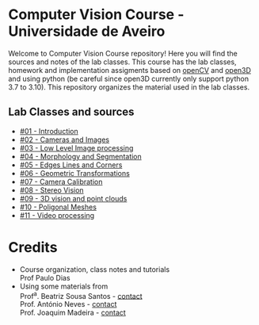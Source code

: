 # Computer Vision Course - Universidade de Aveiro

Welcome to Computer Vision Course repository! Here you will find the sources and notes of the lab classes. This course has the lab classes, homework and implementation assigments based on [openCV](https://opencv.org/) and [open3D](http://www.open3d.org/docs/release/#) and using python (be careful since open3D currently only support python 3.7 to 3.10). This  repository organizes the material used in the lab classes. 

## Lab Classes and sources
* [#01 - Introduction](<./%2301%20-%20Introduction/>)
* [#02 - Cameras and Images](<#02 - Digital cameras and digital images>)
* [#03 - Low Level Image processing](<#03 - Low Level Image Processing I>)
* [#04 - Morphology and Segmentation](<#04 - Morph_Segmentation>)
* [#05 - Edges Lines and Corners](<#05 - Edges_Lines_Corners>)
* [#06 - Geometric Transformations](<#06 - Geometric Transforms>)
* [#07 - Camera Calibration](<#07 - CameraCalibration>)
* [#08 - Stereo Vision](<#08 - StereoVision>)
* [#09 - 3D vision and point clouds](<#09 - 3D Vision>)
* [#10 - Poligonal Meshes](<#10 - Meshes>)
* [#11 - Video processing](<#11 - Video>)

# Credits
* Course organization, class notes and tutorials  
Prof Paulo Dias  
* Using some materials from\
Prof<sup>a</sup>. Beatriz Sousa Santos - [contact](mailto:bss@ua.pt)\
Prof. António Neves - [contact](mailto:an@ua.pt)\
Prof. Joaquim Madeira - [contact](mailto:jmadeira@ua.pt)
